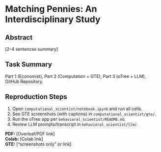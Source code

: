 # Matching Pennies: An Interdisciplinary Study

## Abstract
[2–4 sentences summary]

## Task Summary
Part 1 (Economist), Part 2 (Computation + GTE), Part 3 (oTree + LLM), GitHub Repository.

## Reproduction Steps
1. Open `computational_scientist/notebook.ipynb` and run all cells.
2. See GTE screenshots (with captions) in `computational_scientist/gte/`.
3. Run the oTree app per `behavioral_scientist/README.md`.
4. Review LLM prompts/transcript in `behavioral_scientist/llm/`.

**PDF:** [Overleaf/PDF link]  
**Colab:** [Colab link]  
**GTE:** [“screenshots only” or link]
